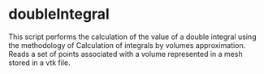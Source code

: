 # doubleIntegral
This script performs the calculation of the value of a double integral using the methodology of Calculation of integrals by volumes approximation. Reads a set of points associated with a volume represented in a mesh stored in a vtk file.
